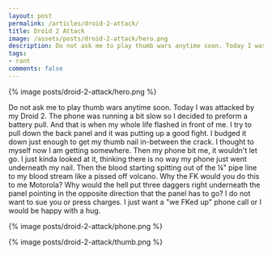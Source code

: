 ```yaml
---
layout: post
permalink: /articles/droid-2-attack/
title: Droid 2 Attack
image: /assets/posts/droid-2-attack/hero.png
description: Do not ask me to play thumb wars anytime soon. Today I was attacked by my Droid 2. The phone was running a bit slow so I decided to perform a battery pull. And that is when my whole life flashed in front of me. I try to pull down the back panel and it
tags:
- rant
comments: false
---
```


<div class="hero">{% image posts/droid-2-attack/hero.png %}</div>

<p>Do not ask me to play thumb wars anytime soon. Today I was attacked by my Droid 2. The phone was running a bit slow so I decided to preform a battery pull. And that is when my whole life flashed in front of me. I try to pull down the back panel and it was putting up a good fight. I budged it down just enough to get my thumb nail in-between the crack. I thought to myself now I am getting somewhere. Then my phone bit me, it wouldn't let go. I just kinda looked at it, thinking there is no way my phone just went underneath my nail. Then the blood starting spitting out of the &frac14;" pipe line to my blood stream like a pissed off volcano. Why the FK would you do this to me Motorola? Why would the hell put three daggers right underneath the panel pointing in the opposite direction that the panel has to go? I do not want to sue you or press charges. I just want a "we FKed up" phone call or I would be happy with a hug.</p>
<p>{% image posts/droid-2-attack/phone.png %}</p>
<p>{% image posts/droid-2-attack/thumb.png %}</p>
